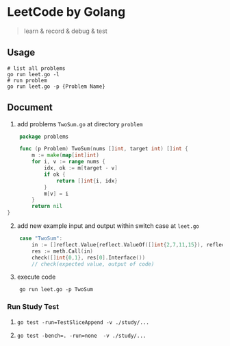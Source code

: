 # LeetCode by Golang 

>learn & record & debug & test

## Usage

    # list all problems
    go run leet.go -l
    # run problem
    go run leet.go -p {Problem Name}


## Document 

1. add problems `TwoSum.go` at directory `problem`
```go
    package problems

    func (p Problem) TwoSum(nums []int, target int) []int {
        m := make(map[int]int)
        for i, v := range nums {
            idx, ok := m[target - v]
            if ok {
                return []int{i, idx}
            }
            m[v] = i
        }
        return nil
}
```
2. add new example input and output within switch case  at `leet.go` 
```go
    case "TwoSum":
		in := []reflect.Value{reflect.ValueOf([]int{2,7,11,15}), reflect.ValueOf(9)}
		res := meth.Call(in)
		check([]int{0,1}, res[0].Interface())
        // check(expected value, output of code)
```

3. execute code

```
    go run leet.go -p TwoSum
```

### Run Study Test

1. ```go test -run=TestSliceAppend -v ./study/...```

2. ```go test -bench=. -run=none  -v ./study/...```